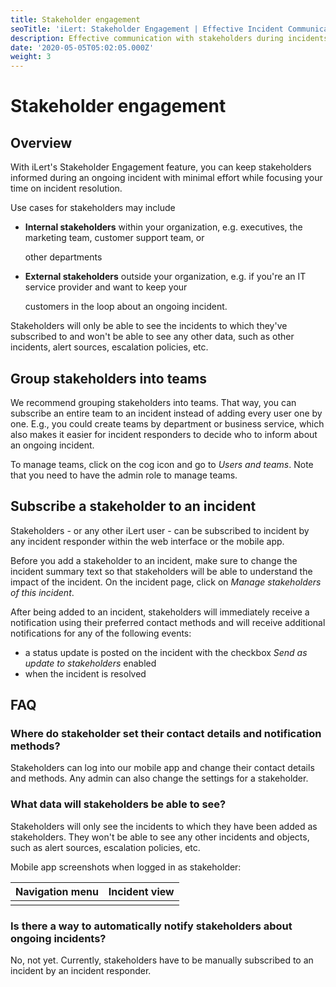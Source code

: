 ```yaml
---
title: Stakeholder engagement
seoTitle: 'iLert: Stakeholder Engagement | Effective Incident Communication'
description: Effective communication with stakeholders during incidents
date: '2020-05-05T05:02:05.000Z'
weight: 3
---
```


# Stakeholder engagement

## Overview <a id="overview"></a>

With iLert's Stakeholder Engagement feature, you can keep stakeholders informed during an ongoing incident with minimal effort while focusing your time on incident resolution.

Use cases for stakeholders may include

* **Internal stakeholders** within your organization, e.g. executives, the marketing team, customer support team, or 

  other departments 

* **External stakeholders** outside your organization, e.g. if you're an IT service provider and want to keep your 

  customers in the loop about an ongoing incident.

Stakeholders will only be able to see the incidents to which they've subscribed to and won't be able to see any other data, such as other incidents, alert sources, escalation policies, etc.

## Group stakeholders into teams <a id="2"></a>

We recommend grouping stakeholders into teams. That way, you can subscribe an entire team to an incident instead of adding every user one by one. E.g., you could create teams by department or business service, which also makes it easier for incident responders to decide who to inform about an ongoing incident.

To manage teams, click on the cog icon and go to _Users and teams_. Note that you need to have the admin role to manage teams.

## Subscribe a stakeholder to an incident <a id="3"></a>

Stakeholders - or any other iLert user - can be subscribed to incident by any incident responder within the web interface or the mobile app.

Before you add a stakeholder to an incident, make sure to change the incident summary text so that stakeholders will be able to understand the impact of the incident. On the incident page, click on _Manage stakeholders of this incident_.

After being added to an incident, stakeholders will immediately receive a notification using their preferred contact methods and will receive additional notifications for any of the following events:

* a status update is posted on the incident with the checkbox _Send as update to stakeholders_ enabled
* when the incident is resolved

## FAQ

### Where do stakeholder set their contact details and notification methods?

Stakeholders can log into our mobile app and change their contact details and methods. Any admin can also change the settings for a stakeholder.

### What data will stakeholders be able to see?

Stakeholders will only see the incidents to which they have been added as stakeholders. They won't be able to see any other incidents and objects, such as alert sources, escalation policies, etc.

Mobile app screenshots when logged in as stakeholder:

| Navigation menu | Incident view |
| :--- | :--- |
|  |  |

### Is there a way to automatically notify stakeholders about ongoing incidents?

No, not yet. Currently, stakeholders have to be manually subscribed to an incident by an incident responder.

